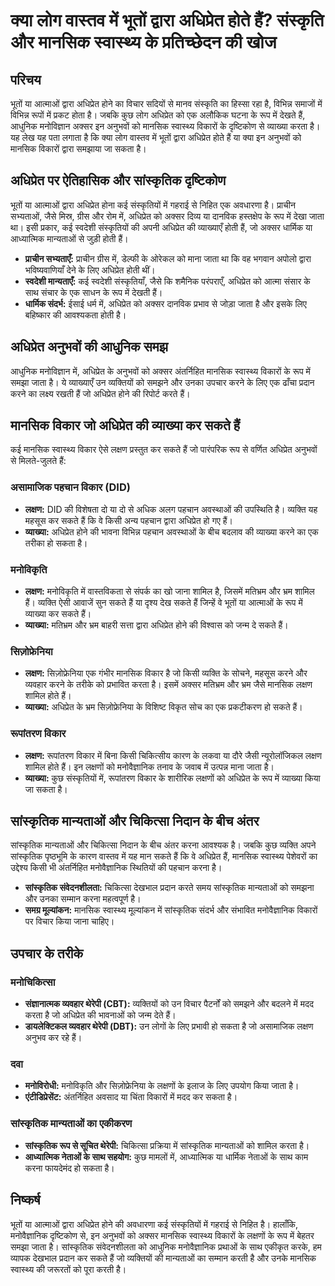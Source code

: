 # क्या लोग वास्तव में भूतों द्वारा अधिप्रेत होते हैं? संस्कृति और मानसिक स्वास्थ्य के प्रतिच्छेदन की खोज

## परिचय

भूतों या आत्माओं द्वारा अधिप्रेत होने का विचार सदियों से मानव संस्कृति का हिस्सा रहा है, विभिन्न समाजों में विभिन्न रूपों में प्रकट होता है।
जबकि कुछ लोग अधिप्रेत को एक अलौकिक घटना के रूप में देखते हैं, आधुनिक मनोविज्ञान अक्सर इन अनुभवों को मानसिक स्वास्थ्य विकारों के दृष्टिकोण से व्याख्या करता है।
यह लेख यह पता लगाता है कि क्या लोग वास्तव में भूतों द्वारा अधिप्रेत होते हैं या क्या इन अनुभवों को मानसिक विकारों द्वारा समझाया जा सकता है।

## अधिप्रेत पर ऐतिहासिक और सांस्कृतिक दृष्टिकोण

भूतों या आत्माओं द्वारा अधिप्रेत होना कई संस्कृतियों में गहराई से निहित एक अवधारणा है। प्राचीन सभ्यताओं, जैसे मिस्र, ग्रीस और रोम में, अधिप्रेत को अक्सर दिव्य या दानविक हस्तक्षेप के रूप में देखा जाता था। इसी प्रकार, कई स्वदेशी संस्कृतियों की अपनी अधिप्रेत की व्याख्याएँ होती हैं, जो अक्सर धार्मिक या आध्यात्मिक मान्यताओं से जुड़ी होती हैं।

- **प्राचीन सभ्यताएँ:** प्राचीन ग्रीस में, डेल्फी के ओरेकल को माना जाता था कि वह भगवान अपोलो द्वारा भविष्यवाणियाँ देने के लिए अधिप्रेत होती थीं।
- **स्वदेशी मान्यताएँ:** कई स्वदेशी संस्कृतियाँ, जैसे कि शमैनिक परंपराएँ, अधिप्रेत को आत्मा संसार के साथ संचार के एक साधन के रूप में देखती हैं।
- **धार्मिक संदर्भ:** ईसाई धर्म में, अधिप्रेत को अक्सर दानविक प्रभाव से जोड़ा जाता है और इसके लिए बहिष्कार की आवश्यकता होती है।

## अधिप्रेत अनुभवों की आधुनिक समझ

आधुनिक मनोविज्ञान में, अधिप्रेत के अनुभवों को अक्सर अंतर्निहित मानसिक स्वास्थ्य विकारों के रूप में समझा जाता है। ये व्याख्याएँ उन व्यक्तियों को समझने और उनका उपचार करने के लिए एक ढाँचा प्रदान करने का लक्ष्य रखती हैं जो अधिप्रेत होने की रिपोर्ट करते हैं।

## मानसिक विकार जो अधिप्रेत की व्याख्या कर सकते हैं

कई मानसिक स्वास्थ्य विकार ऐसे लक्षण प्रस्तुत कर सकते हैं जो पारंपरिक रूप से वर्णित अधिप्रेत अनुभवों से मिलते-जुलते हैं:

### असामाजिक पहचान विकार (DID)
- **लक्षण:** DID की विशेषता दो या दो से अधिक अलग पहचान अवस्थाओं की उपस्थिति है। व्यक्ति यह महसूस कर सकते हैं कि वे किसी अन्य पहचान द्वारा अधिप्रेत हो गए हैं।
- **व्याख्या:** अधिप्रेत होने की भावना विभिन्न पहचान अवस्थाओं के बीच बदलाव की व्याख्या करने का एक तरीका हो सकता है।

### मनोविकृति
- **लक्षण:** मनोविकृति में वास्तविकता से संपर्क का खो जाना शामिल है, जिसमें मतिभ्रम और भ्रम शामिल हैं। व्यक्ति ऐसी आवाजें सुन सकते हैं या दृश्य देख सकते हैं जिन्हें वे भूतों या आत्माओं के रूप में व्याख्या कर सकते हैं।
- **व्याख्या:** मतिभ्रम और भ्रम बाहरी सत्ता द्वारा अधिप्रेत होने की विश्वास को जन्म दे सकते हैं।

### सिज़ोफ्रेनिया
- **लक्षण:** सिज़ोफ्रेनिया एक गंभीर मानसिक विकार है जो किसी व्यक्ति के सोचने, महसूस करने और व्यवहार करने के तरीके को प्रभावित करता है। इसमें अक्सर मतिभ्रम और भ्रम जैसे मानसिक लक्षण शामिल होते हैं।
- **व्याख्या:** अधिप्रेत के भ्रम सिज़ोफ्रेनिया के विशिष्ट विकृत सोच का एक प्रकटीकरण हो सकते हैं।

### रूपांतरण विकार
- **लक्षण:** रूपांतरण विकार में बिना किसी चिकित्सीय कारण के लकवा या दौरे जैसी न्यूरोलॉजिकल लक्षण शामिल होते हैं। इन लक्षणों को मनोवैज्ञानिक तनाव के जवाब में उत्पन्न माना जाता है।
- **व्याख्या:** कुछ संस्कृतियों में, रूपांतरण विकार के शारीरिक लक्षणों को अधिप्रेत के रूप में व्याख्या किया जा सकता है।

## सांस्कृतिक मान्यताओं और चिकित्सा निदान के बीच अंतर

सांस्कृतिक मान्यताओं और चिकित्सा निदान के बीच अंतर करना आवश्यक है। जबकि कुछ व्यक्ति अपने सांस्कृतिक पृष्ठभूमि के कारण वास्तव में यह मान सकते हैं कि वे अधिप्रेत हैं, मानसिक स्वास्थ्य पेशेवरों का उद्देश्य किसी भी अंतर्निहित मनोवैज्ञानिक स्थितियों की पहचान करना है।

- **सांस्कृतिक संवेदनशीलता:** चिकित्सा देखभाल प्रदान करते समय सांस्कृतिक मान्यताओं को समझना और उनका सम्मान करना महत्वपूर्ण है।
- **समग्र मूल्यांकन:** मानसिक स्वास्थ्य मूल्यांकन में सांस्कृतिक संदर्भ और संभावित मनोवैज्ञानिक विकारों पर विचार किया जाना चाहिए।

## उपचार के तरीके

### मनोचिकित्सा

- **संज्ञानात्मक व्यवहार थेरेपी (CBT):** व्यक्तियों को उन विचार पैटर्नों को समझने और बदलने में मदद करता है जो अधिप्रेत की भावनाओं को जन्म देते हैं।
- **डायलेक्टिकल व्यवहार थेरेपी (DBT):** उन लोगों के लिए प्रभावी हो सकता है जो असामाजिक लक्षण अनुभव कर रहे हैं।

### दवा

- **मनोविरोधी:** मनोविकृति और सिज़ोफ्रेनिया के लक्षणों के इलाज के लिए उपयोग किया जाता है।
- **एंटीडिप्रेसेंट:** अंतर्निहित अवसाद या चिंता विकारों में मदद कर सकता है।

### सांस्कृतिक मान्यताओं का एकीकरण

- **सांस्कृतिक रूप से सूचित थेरेपी:** चिकित्सा प्रक्रिया में सांस्कृतिक मान्यताओं को शामिल करता है।
- **आध्यात्मिक नेताओं के साथ सहयोग:** कुछ मामलों में, आध्यात्मिक या धार्मिक नेताओं के साथ काम करना फायदेमंद हो सकता है।

## निष्कर्ष

भूतों या आत्माओं द्वारा अधिप्रेत होने की अवधारणा कई संस्कृतियों में गहराई से निहित है। 
हालाँकि, मनोवैज्ञानिक दृष्टिकोण से, इन अनुभवों को अक्सर मानसिक स्वास्थ्य विकारों के लक्षणों के रूप में बेहतर समझा जाता है। 
सांस्कृतिक संवेदनशीलता को आधुनिक मनोवैज्ञानिक प्रथाओं के साथ एकीकृत करके, हम व्यापक देखभाल प्रदान कर सकते हैं जो व्यक्तियों की मान्यताओं का सम्मान करती है और उनके मानसिक स्वास्थ्य की जरूरतों को पूरा करती है।
